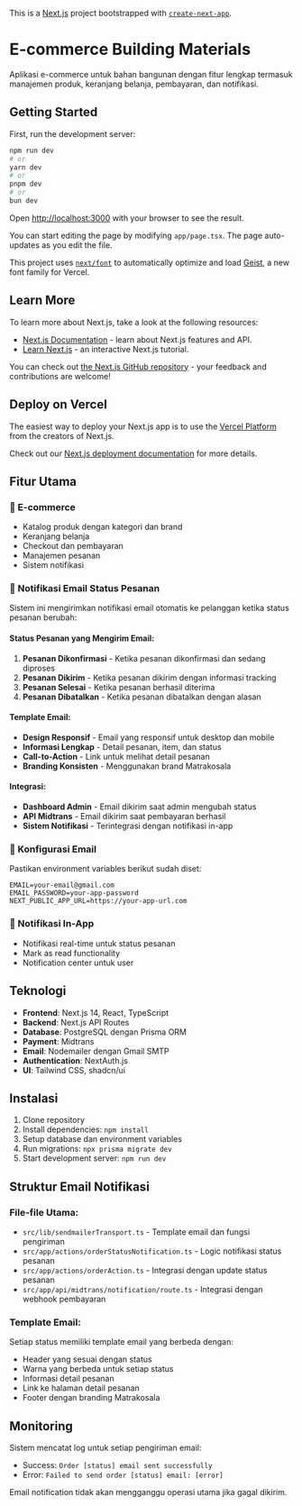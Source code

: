 This is a [Next.js](https://nextjs.org) project bootstrapped with [`create-next-app`](https://nextjs.org/docs/app/api-reference/cli/create-next-app).

# E-commerce Building Materials

Aplikasi e-commerce untuk bahan bangunan dengan fitur lengkap termasuk manajemen produk, keranjang belanja, pembayaran, dan notifikasi.

## Getting Started

First, run the development server:

```bash
npm run dev
# or
yarn dev
# or
pnpm dev
# or
bun dev
```

Open [http://localhost:3000](http://localhost:3000) with your browser to see the result.

You can start editing the page by modifying `app/page.tsx`. The page auto-updates as you edit the file.

This project uses [`next/font`](https://nextjs.org/docs/app/building-your-application/optimizing/fonts) to automatically optimize and load [Geist](https://vercel.com/font), a new font family for Vercel.

## Learn More

To learn more about Next.js, take a look at the following resources:

- [Next.js Documentation](https://nextjs.org/docs) - learn about Next.js features and API.
- [Learn Next.js](https://nextjs.org/learn) - an interactive Next.js tutorial.

You can check out [the Next.js GitHub repository](https://github.com/vercel/next.js) - your feedback and contributions are welcome!

## Deploy on Vercel

The easiest way to deploy your Next.js app is to use the [Vercel Platform](https://vercel.com/new?utm_medium=default-template&filter=next.js&utm_source=create-next-app&utm_campaign=create-next-app-readme) from the creators of Next.js.

Check out our [Next.js deployment documentation](https://nextjs.org/docs/app/building-your-application/deploying) for more details.

## Fitur Utama

### 🛒 E-commerce

- Katalog produk dengan kategori dan brand
- Keranjang belanja
- Checkout dan pembayaran
- Manajemen pesanan
- Sistem notifikasi

### 📧 Notifikasi Email Status Pesanan

Sistem ini mengirimkan notifikasi email otomatis ke pelanggan ketika status pesanan berubah:

#### Status Pesanan yang Mengirim Email:

1. **Pesanan Dikonfirmasi** - Ketika pesanan dikonfirmasi dan sedang diproses
2. **Pesanan Dikirim** - Ketika pesanan dikirim dengan informasi tracking
3. **Pesanan Selesai** - Ketika pesanan berhasil diterima
4. **Pesanan Dibatalkan** - Ketika pesanan dibatalkan dengan alasan

#### Template Email:

- **Design Responsif** - Email yang responsif untuk desktop dan mobile
- **Informasi Lengkap** - Detail pesanan, item, dan status
- **Call-to-Action** - Link untuk melihat detail pesanan
- **Branding Konsisten** - Menggunakan brand Matrakosala

#### Integrasi:

- **Dashboard Admin** - Email dikirim saat admin mengubah status
- **API Midtrans** - Email dikirim saat pembayaran berhasil
- **Sistem Notifikasi** - Terintegrasi dengan notifikasi in-app

### 🔧 Konfigurasi Email

Pastikan environment variables berikut sudah diset:

```env
EMAIL=your-email@gmail.com
EMAIL_PASSWORD=your-app-password
NEXT_PUBLIC_APP_URL=https://your-app-url.com
```

### 📱 Notifikasi In-App

- Notifikasi real-time untuk status pesanan
- Mark as read functionality
- Notification center untuk user

## Teknologi

- **Frontend**: Next.js 14, React, TypeScript
- **Backend**: Next.js API Routes
- **Database**: PostgreSQL dengan Prisma ORM
- **Payment**: Midtrans
- **Email**: Nodemailer dengan Gmail SMTP
- **Authentication**: NextAuth.js
- **UI**: Tailwind CSS, shadcn/ui

## Instalasi

1. Clone repository
2. Install dependencies: `npm install`
3. Setup database dan environment variables
4. Run migrations: `npx prisma migrate dev`
5. Start development server: `npm run dev`

## Struktur Email Notifikasi

### File-file Utama:

- `src/lib/sendmailerTransport.ts` - Template email dan fungsi pengiriman
- `src/app/actions/orderStatusNotification.ts` - Logic notifikasi status pesanan
- `src/app/actions/orderAction.ts` - Integrasi dengan update status pesanan
- `src/app/api/midtrans/notification/route.ts` - Integrasi dengan webhook pembayaran

### Template Email:

Setiap status memiliki template email yang berbeda dengan:

- Header yang sesuai dengan status
- Warna yang berbeda untuk setiap status
- Informasi detail pesanan
- Link ke halaman detail pesanan
- Footer dengan branding Matrakosala

## Monitoring

Sistem mencatat log untuk setiap pengiriman email:

- Success: `Order [status] email sent successfully`
- Error: `Failed to send order [status] email: [error]`

Email notification tidak akan mengganggu operasi utama jika gagal dikirim.
